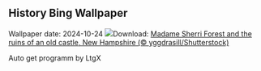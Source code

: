 ## History Bing Wallpaper
Wallpaper date: 2024-10-24
![](https://www.bing.com/th?id=OHR.MadameSherriCastle_EN-US3066456106_UHD.jpg&w=1000)Download: [Madame Sherri Forest and the ruins of an old castle, New Hampshire (© yggdrasill/Shutterstock)](https://www.bing.com/th?id=OHR.MadameSherriCastle_EN-US3066456106_UHD.jpg)

Auto get programm by LtgX

